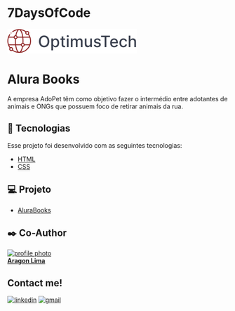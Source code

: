 # 7DaysOfCode
![](https://github.com/aragonense/7DaysOfCode/blob/master/img/_Button%20base.svg)


# [](https://github.com/pejamp/adopet-alurachallenge#adopet-)Alura Books 

A empresa AdoPet têm como objetivo fazer o intermédio entre adotantes de animais e ONGs que possuem foco de retirar animais da rua.

## [](https://github.com/pejamp/adopet-alurachallenge#-tecnologias)🧪  Tecnologias

Esse projeto foi desenvolvido com as seguintes tecnologias:

-   [HTML](https://www.typescriptlang.org/)
-   [CSS](https://vitejs.dev/)


## [](https://github.com/pejamp/adopet-alurachallenge#-projeto)💻  Projeto

-   [AluraBooks](https://aragonense.github.io/alurabooks)

## [](https://github.com/aragonense/alurabooks/#%EF%B8%8F-author)✒️  Co-Author

[![profile photo](https://avatars.githubusercontent.com/u/982084?v=4)  
**Aragon Lima**](https://github.com/aragonense/
)[](https://github.com/aragonense)  

## [](https://github.com/pejamp/adopet-alurachallenge#contact-me)Contact me!

[![linkedin](https://camo.githubusercontent.com/10fcc3fc61bbf146537c4f6f5a59a340bd9d030a583f74cce7123bb1faba08b0/68747470733a2f2f696d672e736869656c64732e696f2f62616467652f6c696e6b6564696e2d3041363643323f7374796c653d666f722d7468652d6261646765266c6f676f3d6c696e6b6564696e266c6f676f436f6c6f723d7768697465)](https://www.linkedin.com/in/aragonense/)  [![gmail](https://camo.githubusercontent.com/dd314b9eda8fcaf95d3a00b3494697921dca50bf711c9035effd6c22b83304e1/68747470733a2f2f696d672e736869656c64732e696f2f62616467652f676d61696c2d6331343433383f7374796c653d666f722d7468652d6261646765266c6f676f3d676d61696c266c6f676f436f6c6f723d7768697465)](mailto:aragonense@gmail.com)
